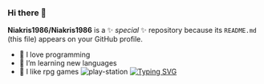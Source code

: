 ### Hi there 👋


**Niakris1986/Niakris1986** is a ✨ _special_ ✨ repository because its `README.md` (this file) appears on your GitHub profile.


- 🔭 I love programming
- 🌱 I’m learning new languages
- 👯 I like rpg games
![play-station]( https://img.shields.io/badge/play-station-blue.svg?logo=data:image/svg%2bxml;base64,PHN2ZyB4bWxucz0iaHR0cDovL3d3dy53My5vcmcvMjAwMC9zdmciIHZlcnNpb249IjEiIHdpZHRoPSI2MDAiIGhlaWdodD0iNjAwIj48cGF0aCBkPSJNMTI5IDExMWMtNTUgNC05MyA2Ni05MyA3OEwwIDM5OGMtMiA3MCAzNiA5MiA2OSA5MWgxYzc5IDAgODctNTcgMTMwLTEyOGgyMDFjNDMgNzEgNTAgMTI4IDEyOSAxMjhoMWMzMyAxIDcxLTIxIDY5LTkxbC0zNi0yMDljMC0xMi00MC03OC05OC03OGgtMTBjLTYzIDAtOTIgMzUtOTIgNDJIMjM2YzAtNy0yOS00Mi05Mi00MmgtMTV6IiBmaWxsPSIjZmZmIi8+PC9zdmc+) 
[![Typing SVG](https://readme-typing-svg.demolab.com?font=Fira+Code&pause=1000&random=false&width=435&lines=I+like+python)](https://git.io/typing-svg)
